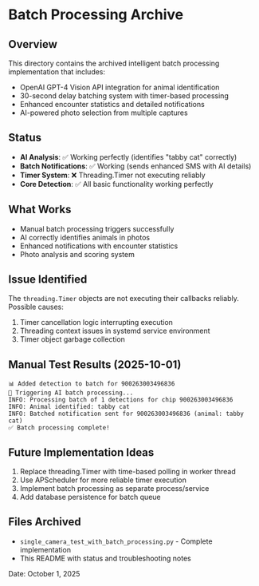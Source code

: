 # Batch Processing Archive

## Overview
This directory contains the archived intelligent batch processing implementation that includes:
- OpenAI GPT-4 Vision API integration for animal identification
- 30-second delay batching system with timer-based processing
- Enhanced encounter statistics and detailed notifications
- AI-powered photo selection from multiple captures

## Status
- **AI Analysis**: ✅ Working perfectly (identifies "tabby cat" correctly)
- **Batch Notifications**: ✅ Working (sends enhanced SMS with AI details)  
- **Timer System**: ❌ Threading.Timer not executing reliably
- **Core Detection**: ✅ All basic functionality working perfectly

## What Works
- Manual batch processing triggers successfully
- AI correctly identifies animals in photos
- Enhanced notifications with encounter statistics
- Photo analysis and scoring system

## Issue Identified
The `threading.Timer` objects are not executing their callbacks reliably. Possible causes:
1. Timer cancellation logic interrupting execution
2. Threading context issues in systemd service environment
3. Timer object garbage collection

## Manual Test Results (2025-10-01)
```
📊 Added detection to batch for 900263003496836
🤖 Triggering AI batch processing...
INFO: Processing batch of 1 detections for chip 900263003496836  
INFO: Animal identified: tabby cat
INFO: Batched notification sent for 900263003496836 (animal: tabby cat)
✅ Batch processing complete!
```

## Future Implementation Ideas
1. Replace threading.Timer with time-based polling in worker thread
2. Use APScheduler for more reliable timer execution  
3. Implement batch processing as separate process/service
4. Add database persistence for batch queue

## Files Archived
- `single_camera_test_with_batch_processing.py` - Complete implementation
- This README with status and troubleshooting notes

Date: October 1, 2025